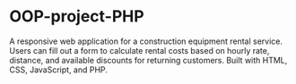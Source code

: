 # OOP-project-PHP
A responsive web application for a construction equipment rental service. Users can fill out a form to calculate rental costs based on hourly rate, distance, and available discounts for returning customers. Built with HTML, CSS, JavaScript, and PHP.
